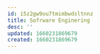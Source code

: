 ```yaml
---
id: i5z2gw9ou7tmimbwdsltnnz
title: Sofrware Enginering
desc: ''
updated: 1660231869679
created: 1660231869679
---
```

